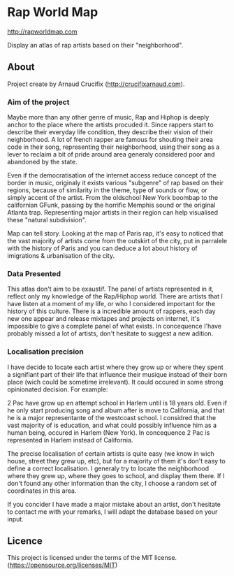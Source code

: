 # Rap World Map

http://rapworldmap.com

Display an atlas of rap artists based on their "neighborhood".

## About

Project create by Arnaud Crucifix (http://crucifixarnaud.com).

### Aim of the project

Maybe more than any other genre of music, Rap and Hiphop is deeply anchor to the place where the artists procuded it. Since rappers start to describe their everyday life condition, they describe their vision of their neighborhood. A lot of french rapper are famous for shouting their area code in their song, representing their neighborhood, using their song as a lever to reclaim a bit of pride around area generaly considered poor and abandoned by the state.

Even if the democratisation of the internet access reduce concept of the border in music, originaly it exists various "subgenre" of rap based on their regions, because of similarity in the theme, type of sounds or flow, or simply accent of the artist. From the oldschool New York boombap to the californian GFunk, passing by the horrific Memphis sound or the original Atlanta trap. Representing major artists in their region can help visualised these "natural subdivision".

Map can tell story. Looking at the map of Paris rap, it's easy to noticed that the vast majority of artists come from the outskirt of the city, put in parralele with the history of Paris and you can deduce a lot about history of imigrations & urbanisation of the city.

### Data Presented

This atlas don't aim to be exaustif. The panel of artists represented in it, reflect only my knowledge of the Rap/Hiphop world. There are artists that I have listen at a moment of my life, or who I considered important for the history of this culture. There is a incredible amount of rappers, each day new one appear and release mixtapes and projects on internet, it's impossible to give a complete panel of what exists. In concequence I'have probably missed a lot of artists, don't hesitate to suggest a new adition.

### Localisation precision

I have decide to locate each artist where they grow up or where they spent a signifiant part of their life that influence their musique instead of their born place (wich could be sometime irrelevant). It could occured in some strong opinionated decision. For example:

2 Pac have grow up en attempt school in Harlem until is 18 years old. Even if he only start producing song and album after is move to California, and that he is a major representante of the westcoast school. I considred that the vast majority of is education, and what could possibly influence him as a human being, occured in Harlem (New York). In concequence 2 Pac is represented in Harlem instead of California.

The precise localisation of certain artists is quite easy (we know in wich house, street they grew up, etc), but for a majority of them it's don't easy to define a correct localisation. I generaly try to locate the neighborhood where they grew up, where they goes to school, and display them there. If I don't found any other information than the city, I choose a random set of coordinates in this area.

If you concider I have made a major mistake about an artist, don't hesitate to contact me with your remarks, I will adapt the database based on your input.

## Licence

This project is licensed under the terms of the MIT license. (https://opensource.org/licenses/MIT)

